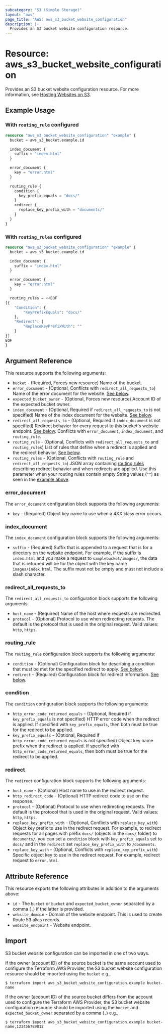```yaml
---
subcategory: "S3 (Simple Storage)"
layout: "aws"
page_title: "AWS: aws_s3_bucket_website_configuration"
description: |-
  Provides an S3 bucket website configuration resource.
---
```


# Resource: aws_s3_bucket_website_configuration

Provides an S3 bucket website configuration resource. For more information, see [Hosting Websites on S3](https://docs.aws.amazon.com/AmazonS3/latest/dev/WebsiteHosting.html).

## Example Usage

### With `routing_rule` configured

```terraform
resource "aws_s3_bucket_website_configuration" "example" {
  bucket = aws_s3_bucket.example.id

  index_document {
    suffix = "index.html"
  }

  error_document {
    key = "error.html"
  }

  routing_rule {
    condition {
      key_prefix_equals = "docs/"
    }
    redirect {
      replace_key_prefix_with = "documents/"
    }
  }
}
```

### With `routing_rules` configured

```terraform
resource "aws_s3_bucket_website_configuration" "example" {
  bucket = aws_s3_bucket.example.id

  index_document {
    suffix = "index.html"
  }

  error_document {
    key = "error.html"
  }

  routing_rules = <<EOF
[{
    "Condition": {
        "KeyPrefixEquals": "docs/"
    },
    "Redirect": {
        "ReplaceKeyPrefixWith": ""
    }
}]
EOF
}
```

## Argument Reference

This resource supports the following arguments:

* `bucket` - (Required, Forces new resource) Name of the bucket.
* `error_document` - (Optional, Conflicts with `redirect_all_requests_to`) Name of the error document for the website. [See below](#error_document).
* `expected_bucket_owner` - (Optional, Forces new resource) Account ID of the expected bucket owner.
* `index_document` - (Optional, Required if `redirect_all_requests_to` is not specified) Name of the index document for the website. [See below](#index_document).
* `redirect_all_requests_to` - (Optional, Required if `index_document` is not specified) Redirect behavior for every request to this bucket's website endpoint. [See below](#redirect_all_requests_to). Conflicts with `error_document`, `index_document`, and `routing_rule`.
* `routing_rule` - (Optional, Conflicts with `redirect_all_requests_to` and `routing_rules`) List of rules that define when a redirect is applied and the redirect behavior. [See below](#routing_rule).
* `routing_rules` - (Optional, Conflicts with `routing_rule` and `redirect_all_requests_to`) JSON array containing [routing rules](https://docs.aws.amazon.com/AWSCloudFormation/latest/UserGuide/aws-properties-s3-websiteconfiguration-routingrules.html)
  describing redirect behavior and when redirects are applied. Use this parameter when your routing rules contain empty String values (`""`) as seen in the [example above](#with-routing_rules-configured).

### error_document

The `error_document` configuration block supports the following arguments:

* `key` - (Required) Object key name to use when a 4XX class error occurs.

### index_document

The `index_document` configuration block supports the following arguments:

* `suffix` - (Required) Suffix that is appended to a request that is for a directory on the website endpoint.
For example, if the suffix is `index.html` and you make a request to `samplebucket/images/`, the data that is returned will be for the object with the key name `images/index.html`.
The suffix must not be empty and must not include a slash character.

### redirect_all_requests_to

The `redirect_all_requests_to` configuration block supports the following arguments:

* `host_name` - (Required) Name of the host where requests are redirected.
* `protocol` - (Optional) Protocol to use when redirecting requests. The default is the protocol that is used in the original request. Valid values: `http`, `https`.

### routing_rule

The `routing_rule` configuration block supports the following arguments:

* `condition` - (Optional) Configuration block for describing a condition that must be met for the specified redirect to apply. [See below](#condition).
* `redirect` - (Required) Configuration block for redirect information. [See below](#redirect).

### condition

The `condition` configuration block supports the following arguments:

* `http_error_code_returned_equals` - (Optional, Required if `key_prefix_equals` is not specified) HTTP error code when the redirect is applied. If specified with `key_prefix_equals`, then both must be true for the redirect to be applied.
* `key_prefix_equals` - (Optional, Required if `http_error_code_returned_equals` is not specified) Object key name prefix when the redirect is applied. If specified with `http_error_code_returned_equals`, then both must be true for the redirect to be applied.

### redirect

The `redirect` configuration block supports the following arguments:

* `host_name` - (Optional) Host name to use in the redirect request.
* `http_redirect_code` - (Optional) HTTP redirect code to use on the response.
* `protocol` - (Optional) Protocol to use when redirecting requests. The default is the protocol that is used in the original request. Valid values: `http`, `https`.
* `replace_key_prefix_with` - (Optional, Conflicts with `replace_key_with`) Object key prefix to use in the redirect request. For example, to redirect requests for all pages with prefix `docs/` (objects in the `docs/` folder) to `documents/`, you can set a `condition` block with `key_prefix_equals` set to `docs/` and in the `redirect` set `replace_key_prefix_with` to `/documents`.
* `replace_key_with` - (Optional, Conflicts with `replace_key_prefix_with`) Specific object key to use in the redirect request. For example, redirect request to `error.html`.

## Attribute Reference

This resource exports the following attributes in addition to the arguments above:

* `id` - The `bucket` or `bucket` and `expected_bucket_owner` separated by a comma (`,`) if the latter is provided.
* `website_domain` - Domain of the website endpoint. This is used to create Route 53 alias records.
* `website_endpoint` - Website endpoint.

## Import

S3 bucket website configuration can be imported in one of two ways.

If the owner (account ID) of the source bucket is the same account used to configure the Terraform AWS Provider,
the S3 bucket website configuration resource should be imported using the `bucket` e.g.,

```
$ terraform import aws_s3_bucket_website_configuration.example bucket-name
```

If the owner (account ID) of the source bucket differs from the account used to configure the Terraform AWS Provider,
the S3 bucket website configuration resource should be imported using the `bucket` and `expected_bucket_owner` separated by a comma (`,`) e.g.,

```
$ terraform import aws_s3_bucket_website_configuration.example bucket-name,123456789012
```
